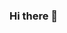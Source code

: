 ### Hi there 👋

<!--
https://github-readme-stats.vercel.app/api?username=amirhusseinSSoori&show_icons=true)
**amirhusseinSSoori/amirhusseinSSoori** is a ✨ _special_ ✨ repository because its `README.md` (this file) appears on your GitHub profile.
![Anurag's GitHub stats](https://github-readme-stats.vercel.app/api?username=amirhusseinSSoori&count_private=true&theme=flag-india)
Here are some ideas to get you started:

- 🔭 I’m currently working on ...
- 🌱 I’m currently learning ...
- 👯 I’m looking to collaborate on ...
- 🤔 I’m looking for help with ...
- 💬 Ask me about ...
- 📫 How to reach me: ...
- 😄 Pronouns: ...
- ⚡ Fun fact: ...
-->
